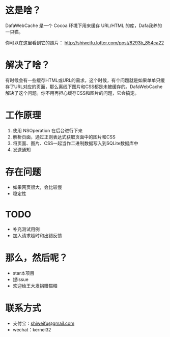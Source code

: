 # 这是啥？

DafaWebCache 是一个 Cocoa 环境下用来缓存 URL/HTML 的库，Dafa我养的一只猫。

你可以在这里看到它的照片：
http://shiweifu.lofter.com/post/8293b_854ca22

# 解决了啥？

有时候会有一些缓存HTML或URL的需求，这个时候，有个问题就是如果单单只缓存了URL对应的页面，那么离线下图片和CSS都是未被缓存的。DafaWebCache解决了这个问题。你不用再担心缓存CSS和图片的问题，它会搞定。

# 工作原理

1. 使用 NSOperation 在后台进行下来
2. 解析页面，通过正则表达式获取页面中的图片和CSS
3. 将页面、图片、CSS一起当作二进制数据写入到SQLite数据库中
4. 发送通知

# 存在问题

 - 如果网页很大，会比较慢
 - 稳定性

# TODO

 - 补充测试用例
 - 加入请求超时和出错反馈

# 那么，然后呢？

 - star本项目
 - 提issue
 - 欢迎给王大发捐赠猫粮


# 联系方式

 - 支付宝：shiweifu@gmail.com  
 - wechat：kernel32

